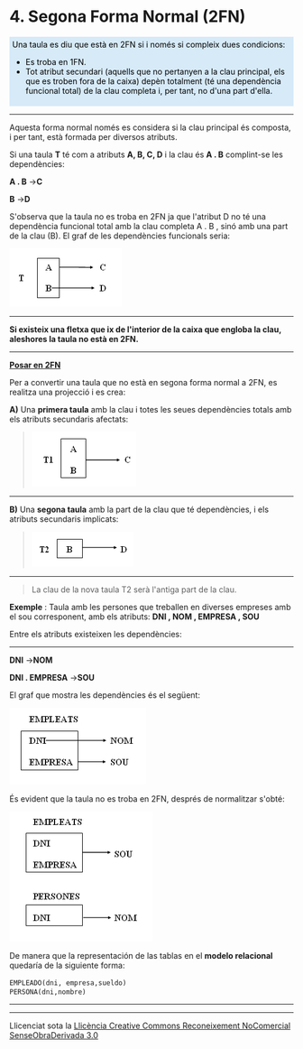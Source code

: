 # 4. Segona Forma Normal (2FN)


<div style="background-color: #d6eaf8; color: black; padding: 5px;"> 
Una taula es diu que està en 2FN si i només si compleix dues condicions:
<ul>
    <li>Es troba en 1FN.</li>
    <li>Tot atribut secundari (aquells que no pertanyen a la clau principal, els que es troben fora de la caixa) depèn totalment (té una dependència funcional total) de la clau completa i, per tant, no d'una part d'ella.</li>
</ul>    
</div><p></p>
  
---  
  
Aquesta forma normal només es considera si la clau principal és composta, i
per tant, està formada per diversos atributs.

Si una taula **T** té com a atributs **A, B, C, D** i la clau és **A . B**
complint-se les dependències:

**A . B** →**C**

**B** →**D**

S'observa que la taula no es troba en 2FN ja que l'atribut D no té una
dependència funcional total amb la clau completa A . B , sinó amb una part de
la clau (B). El graf de les dependències funcionals seria:  



![](T4_4_1.png)



****

**Si existeix una fletxa que ix de l'interior de la caixa que engloba la clau,
aleshores la taula no està en 2FN.**
****


**<u>Posar en 2FN</u>**

Per a convertir una taula que no està en segona forma normal a 2FN, es
realitza una projecció i es crea:

**A)** Una **primera taula** amb la clau i totes les seues dependències totals
amb els atributs secundaris afectats:

> ![](T4_4_2.png)  
>

****

**B)** Una **segona taula** amb la part de la clau que té dependències, i els
atributs secundaris implicats:

> ![](T4_4_3.png)

****

> La clau de la nova taula T2 serà l'antiga part de la clau.



**Exemple** : Taula amb les persones que treballen en diverses empreses amb
el sou corresponent, amb els atributs: **DNI , NOM , EMPRESA , SOU**

Entre els atributs existeixen les dependències:

****

**DNI** →**NOM**

**DNI . EMPRESA** →**SOU**

El graf que mostra les dependències és el següent:

![](T4_4_4.png)



És evident que la taula no es troba en 2FN, després de normalitzar s'obté:

![](T4_4_5.png)

De manera que la representación de las tablas en el **modelo relacional** quedaría de la siguiente forma:

```
EMPLEADO(dni, empresa,sueldo)
PERSONA(dni,nombre)
```

****

****


Llicenciat sota la  [Llicència Creative Commons Reconeixement NoComercial
SenseObraDerivada 3.0](http://creativecommons.org/licenses/by-nc-nd/3.0/)

